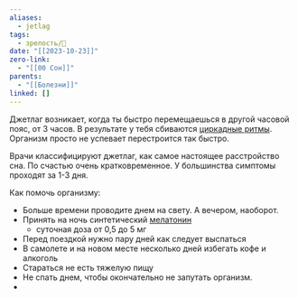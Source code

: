 ```yaml
---
aliases:
  - jetlag
tags:
  - зрелость/🌱
date: "[[2023-10-23]]"
zero-link:
  - "[[00 Сон]]"
parents:
  - "[[Болезни]]"
linked: []
---
```

Джетлаг возникает, когда ты быстро перемещаешься в другой часовой пояс, от 3 часов. В результате у тебя сбиваются [циркадные ритмы](Циркадные%20ритмы.md). Организм просто не успевает перестроится так быстро.

Врачи классифицируют джетлаг, как самое настоящее расстройство сна. По счастью очень кратковременное. У большинства симптомы проходят за 1-3 дня.

Как помочь организму:
- Больше времени проводите днем на свету. А вечером, наоборот.
- Принять на ночь синтетический [мелатонин](Мелатонин.md)
	- суточная доза от 0,5 до 5 мг
- Перед поездкой нужно пару дней как следует выспаться
- В самолете и на новом месте несколько дней избегать кофе и алкоголь
- Стараться не есть тяжелую пищу
- Не спать днем, чтобы окончательно не запутать организм.
- 